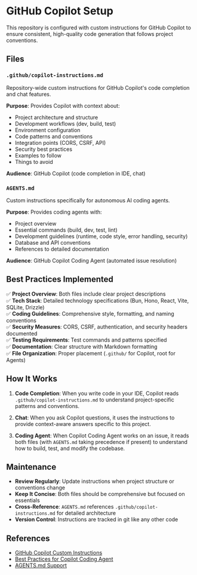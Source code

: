 # GitHub Copilot Setup

This repository is configured with custom instructions for GitHub Copilot to ensure consistent, high-quality code generation that follows project conventions.

## Files

### `.github/copilot-instructions.md`
Repository-wide custom instructions for GitHub Copilot's code completion and chat features.

**Purpose**: Provides Copilot with context about:
- Project architecture and structure
- Development workflows (dev, build, test)
- Environment configuration
- Code patterns and conventions
- Integration points (CORS, CSRF, API)
- Security best practices
- Examples to follow
- Things to avoid

**Audience**: GitHub Copilot (code completion in IDE, chat)

### `AGENTS.md`
Custom instructions specifically for autonomous AI coding agents.

**Purpose**: Provides coding agents with:
- Project overview
- Essential commands (build, dev, test, lint)
- Development guidelines (runtime, code style, error handling, security)
- Database and API conventions
- References to detailed documentation

**Audience**: GitHub Copilot Coding Agent (automated issue resolution)

## Best Practices Implemented

✅ **Project Overview**: Both files include clear project descriptions  
✅ **Tech Stack**: Detailed technology specifications (Bun, Hono, React, Vite, SQLite, Drizzle)  
✅ **Coding Guidelines**: Comprehensive style, formatting, and naming conventions  
✅ **Security Measures**: CORS, CSRF, authentication, and security headers documented  
✅ **Testing Requirements**: Test commands and patterns specified  
✅ **Documentation**: Clear structure with Markdown formatting  
✅ **File Organization**: Proper placement (`.github/` for Copilot, root for Agents)  

## How It Works

1. **Code Completion**: When you write code in your IDE, Copilot reads `.github/copilot-instructions.md` to understand project-specific patterns and conventions.

2. **Chat**: When you ask Copilot questions, it uses the instructions to provide context-aware answers specific to this project.

3. **Coding Agent**: When Copilot Coding Agent works on an issue, it reads both files (with `AGENTS.md` taking precedence if present) to understand how to build, test, and modify the codebase.

## Maintenance

- **Review Regularly**: Update instructions when project structure or conventions change
- **Keep It Concise**: Both files should be comprehensive but focused on essentials
- **Cross-Reference**: `AGENTS.md` references `.github/copilot-instructions.md` for detailed architecture
- **Version Control**: Instructions are tracked in git like any other code

## References

- [GitHub Copilot Custom Instructions](https://docs.github.com/en/copilot/how-tos/configure-custom-instructions)
- [Best Practices for Copilot Coding Agent](https://docs.github.com/en/copilot/tutorials/coding-agent/get-the-best-results)
- [AGENTS.md Support](https://github.blog/changelog/2025-08-28-copilot-coding-agent-now-supports-agents-md-custom-instructions/)
